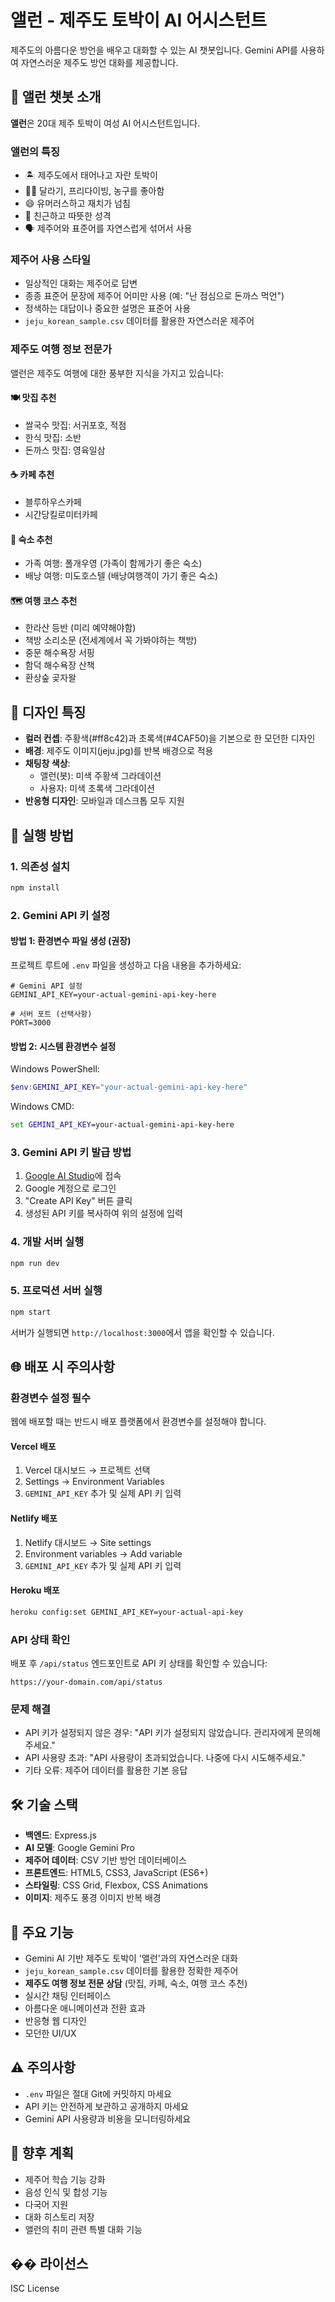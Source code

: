 # 앨런 - 제주도 토박이 AI 어시스턴트

제주도의 아름다운 방언을 배우고 대화할 수 있는 AI 챗봇입니다. Gemini API를 사용하여 자연스러운 제주도 방언 대화를 제공합니다.

## 🤖 앨런 챗봇 소개

**앨런**은 20대 제주 토박이 여성 AI 어시스턴트입니다.

### **앨런의 특징**
- 🏝️ 제주도에서 태어나고 자란 토박이
- 🏊‍♀️ 달라기, 프리다이빙, 농구를 좋아함
- 😄 유머러스하고 재치가 넘침
- 💝 친근하고 따뜻한 성격
- 🗣️ 제주어와 표준어를 자연스럽게 섞어서 사용

### **제주어 사용 스타일**
- 일상적인 대화는 제주어로 답변
- 종종 표준어 문장에 제주어 어미만 사용 (예: "난 점심으로 돈까스 먹언")
- 정색하는 대답이나 중요한 설명은 표준어 사용
- `jeju_korean_sample.csv` 데이터를 활용한 자연스러운 제주어

### **제주도 여행 정보 전문가**
앨런은 제주도 여행에 대한 풍부한 지식을 가지고 있습니다:

#### **🍽️ 맛집 추천**
- 쌀국수 맛집: 서귀포호, 적점
- 한식 맛집: 소반
- 돈까스 맛집: 영육일삼

#### **☕ 카페 추천**
- 블루하우스카페
- 시간당킬로미터카페

#### **🏨 숙소 추천**
- 가족 여행: 폴개우영 (가족이 함께가기 좋은 숙소)
- 배낭 여행: 미도호스텔 (배낭여행객이 가기 좋은 숙소)

#### **🗺️ 여행 코스 추천**
- 한라산 등반 (미리 예약해야함)
- 책방 소리소문 (전세계에서 꼭 가봐야하는 책방)
- 중문 해수욕장 서핑
- 함덕 해수욕장 산책
- 환상숲 곶자왈

## 🎨 디자인 특징

- **컬러 컨셉**: 주황색(#ff8c42)과 초록색(#4CAF50)을 기본으로 한 모던한 디자인
- **배경**: 제주도 이미지(jeju.jpg)를 반복 배경으로 적용
- **채팅창 색상**:
  - 앨런(봇): 미색 주황색 그라데이션
  - 사용자: 미색 초록색 그라데이션
- **반응형 디자인**: 모바일과 데스크톱 모두 지원

## 🚀 실행 방법

### 1. 의존성 설치
```bash
npm install
```

### 2. Gemini API 키 설정

#### 방법 1: 환경변수 파일 생성 (권장)
프로젝트 루트에 `.env` 파일을 생성하고 다음 내용을 추가하세요:

```env
# Gemini API 설정
GEMINI_API_KEY=your-actual-gemini-api-key-here

# 서버 포트 (선택사항)
PORT=3000
```

#### 방법 2: 시스템 환경변수 설정
Windows PowerShell:
```powershell
$env:GEMINI_API_KEY="your-actual-gemini-api-key-here"
```

Windows CMD:
```cmd
set GEMINI_API_KEY=your-actual-gemini-api-key-here
```

### 3. Gemini API 키 발급 방법
1. [Google AI Studio](https://makersuite.google.com/app/apikey)에 접속
2. Google 계정으로 로그인
3. "Create API Key" 버튼 클릭
4. 생성된 API 키를 복사하여 위의 설정에 입력

### 4. 개발 서버 실행
```bash
npm run dev
```

### 5. 프로덕션 서버 실행
```bash
npm start
```

서버가 실행되면 `http://localhost:3000`에서 앱을 확인할 수 있습니다.

## 🌐 배포 시 주의사항

### **환경변수 설정 필수**
웹에 배포할 때는 반드시 배포 플랫폼에서 환경변수를 설정해야 합니다.

#### **Vercel 배포**
1. Vercel 대시보드 → 프로젝트 선택
2. Settings → Environment Variables
3. `GEMINI_API_KEY` 추가 및 실제 API 키 입력

#### **Netlify 배포**
1. Netlify 대시보드 → Site settings
2. Environment variables → Add variable
3. `GEMINI_API_KEY` 추가 및 실제 API 키 입력

#### **Heroku 배포**
```bash
heroku config:set GEMINI_API_KEY=your-actual-api-key
```

### **API 상태 확인**
배포 후 `/api/status` 엔드포인트로 API 키 상태를 확인할 수 있습니다:
```
https://your-domain.com/api/status
```

### **문제 해결**
- API 키가 설정되지 않은 경우: "API 키가 설정되지 않았습니다. 관리자에게 문의해주세요."
- API 사용량 초과: "API 사용량이 초과되었습니다. 나중에 다시 시도해주세요."
- 기타 오류: 제주어 데이터를 활용한 기본 응답

## 🛠️ 기술 스택

- **백엔드**: Express.js
- **AI 모델**: Google Gemini Pro
- **제주어 데이터**: CSV 기반 방언 데이터베이스
- **프론트엔드**: HTML5, CSS3, JavaScript (ES6+)
- **스타일링**: CSS Grid, Flexbox, CSS Animations
- **이미지**: 제주도 풍경 이미지 반복 배경

## 📱 주요 기능

- Gemini AI 기반 제주도 토박이 '앨런'과의 자연스러운 대화
- `jeju_korean_sample.csv` 데이터를 활용한 정확한 제주어
- **제주도 여행 정보 전문 상담** (맛집, 카페, 숙소, 여행 코스 추천)
- 실시간 채팅 인터페이스
- 아름다운 애니메이션과 전환 효과
- 반응형 웹 디자인
- 모던한 UI/UX

## ⚠️ 주의사항

- `.env` 파일은 절대 Git에 커밋하지 마세요
- API 키는 안전하게 보관하고 공개하지 마세요
- Gemini API 사용량과 비용을 모니터링하세요

## 🎯 향후 계획

- 제주어 학습 기능 강화
- 음성 인식 및 합성 기능
- 다국어 지원
- 대화 히스토리 저장
- 앨런의 취미 관련 특별 대화 기능

## �� 라이선스

ISC License

